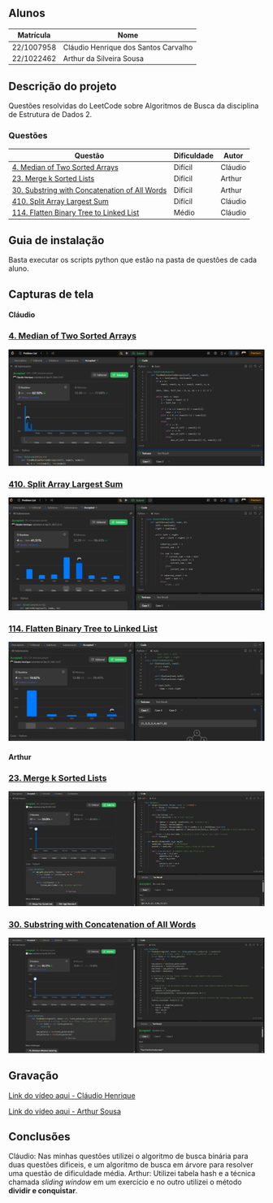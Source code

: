 ## Alunos  
| Matrícula | Nome |  
|-----------------------|---------------------|  
| 22/1007958 | Cláudio Henrique dos Santos Carvalho |  
| 22/1022462 | Arthur da Silveira Sousa |

## Descrição do projeto

Questões resolvidas do LeetCode sobre Algoritmos de Busca da disciplina de Estrutura de Dados 2.

### Questões

|Questão | Dificuldade | Autor|
| -- | -- | -- |
| [4. Median of Two Sorted Arrays](https://leetcode.com/problems/median-of-two-sorted-arrays/description)| Difícil | Cláudio|
| [23. Merge k Sorted Lists](https://leetcode.com/problems/merge-k-sorted-lists/)| Difícil | Arthur|
| [30. Substring with Concatenation of All Words](https://leetcode.com/problems/substring-with-concatenation-of-all-words/description/)| Difícil | Arthur|
| [410. Split Array Largest Sum](https://leetcode.com/problems/split-array-largest-sum/description)| Difícil | Cláudio|
| [114. Flatten Binary Tree to Linked List](https://leetcode.com/problems/flatten-binary-tree-to-linked-list/description)| Médio| Cláudio|


## Guia de instalação
Basta executar os scripts python que estão na pasta de questões de cada aluno.

## Capturas de tela

#### Cláudio

### [4. Median of Two Sorted Arrays](https://leetcode.com/problems/median-of-two-sorted-arrays/description)

![img-median](/QuestoesClaudio/imgs/img-median.png)

### [410. Split Array Largest Sum](https://leetcode.com/problems/split-array-largest-sum/description)

![split array](/QuestoesClaudio/imgs/img-split.png)

### [114. Flatten Binary Tree to Linked List](https://leetcode.com/problems/flatten-binary-tree-to-linked-list/description)

![img flatten](/QuestoesClaudio/imgs/img-flatten.png)

#### Arthur

### [23. Merge k Sorted Lists](https://leetcode.com/problems/merge-k-sorted-lists/)

![Screenshot do exercício 34](assets/merge.png)

### [30. Substring with Concatenation of All Words](https://leetcode.com/problems/merge-k-sorted-lists/)

![Screenshot do exercício 34](assets/subs.png)

## Gravação

[Link do vídeo aqui - Cláudio Henrique](https://www.youtube.com/watch?v=I0YphfFqMPU)

[Link do vídeo aqui - Arthur Sousa](https://youtu.be/R8tEg9uwN_M)

## Conclusões
Cláudio: Nas minhas questões utilizei o algoritmo de busca binária para duas questões dificeis, e um algoritmo de busca em árvore para resolver uma questão de dificuldade média.
Arthur: Utilizei tabela hash e a técnica chamada *sliding window* em um exercício e no outro utilizei o método **dividir e conquistar**.